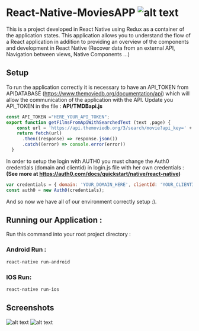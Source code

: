 # React-Native-MoviesAPP                                   ![alt text](https://eco2.com.co/wp-content/uploads/2019/09/flower-2.png)
This is a project developed in React Native using Redux as a container of the application states. This application allows you to understand the flow of a React application in addition to providing an overview of the components and development in React Native (Recover data from an external API, Navigation between views, Native Components ...)



## Setup
To run the application correctly it is necessary to have an API_TOKEN from APIDATABASE (https://www.themoviedb.org/documentation/api) which will allow the communication of the application with the API.
Update you API_TOKEN in the file : **API/TMDBapi.js**
```javascript
const API_TOKEN ="HERE_YOUR_API_TOKEN";
export function getFilmsFromApiWithSearchedText (text ,page) {
    const url = 'https://api.themoviedb.org/3/search/movie?api_key=' + API_TOKEN + '&language=fr&query=' + text + "&page=" + page
    return fetch(url)
      .then((response) => response.json())
      .catch((error) => console.error(error))
  }

```

In order to setup the login  with AUTH0 you must change the Auth0 credentials (domain and clientid) in login.js file with her own credentials :  **(See more at https://auth0.com/docs/quickstart/native/react-native)** 
```javascript
var credentials = { domain: 'YOUR_DOMAIN_HERE', clientId: 'YOUR_CLIENTID_HERE' }
const auth0 = new Auth0(credentials);

```

And so now we have all of our environment correctly setup :). 


## Running our Application :

Run this command into your root project directory : 
### Android Run :
```bash
react-native run-android     
```
### IOS Run:
```bash
react-native run-ios     
```
## Screenshots

![alt text](https://eco2.com.co/wp-content/uploads/2019/12/screen1.jpg)
![alt text](https://eco2.com.co/wp-content/uploads/2019/12/screen2.jpg)


